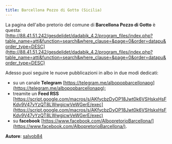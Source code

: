 ```yaml
---
title: Barcellona Pozzo di Gotto (Sicilia)
---
```


La pagina dell'albo pretorio del comune di **Barcellona Pozzo di Gotto** è questa: [http://88.41.51.242/gesdelidet/dadabik_4.2/program_files/index.php?table_name=atti&function=search&where_clause=&page=0&order=datapu&order_type=DESC](http://88.41.51.242/gesdelidet/dadabik_4.2/program_files/index.php?table_name=atti&function=search&where_clause=&page=0&order=datapu&order_type=DESC)

Adesso puoi seguire le nuove pubblicazioni in albo in due modi dedicati:

* su un canale **Telegram** [https://telegram.me/albopopbarcellonapg](https://telegram.me/albopopbarcellonapg);
* treamite un **Feed RSS** [https://script.google.com/macros/s/AKfycbzDyOP18Jwt0k6VSHskxHsFKdv9V47yYzQT8LWwgicwVeWGerE/exec](https://script.google.com/macros/s/AKfycbzDyOP18Jwt0k6VSHskxHsFKdv9V47yYzQT8LWwgicwVeWGerE/exec)
* su **facebook** [https://www.facebook.com/AlbopretorioBarcellona/](https://www.facebook.com/AlbopretorioBarcellona/).

**Autore**: [salvob84](https://github.com/salvob84)
